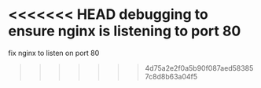 <<<<<<< HEAD
debugging to ensure nginx is listening to port 80
=======
fix nginx to listen on port 80
>>>>>>> 4d75a2e2f0a5b90f087aed583857c8d8b63a04f5
